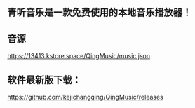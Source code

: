 ## 青听音乐是一款免费使用的本地音乐播放器！

## 音源
https://13413.kstore.space/QingMusic/music.json

## 软件最新版下载：
https://github.com/kejichangqing/QingMusic/releases
